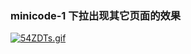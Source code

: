 ### minicode-1 下拉出现其它页面的效果
[![54ZDTs.gif](https://z3.ax1x.com/2021/10/25/54ZDTs.gif)](https://imgtu.com/i/54ZDTs)

